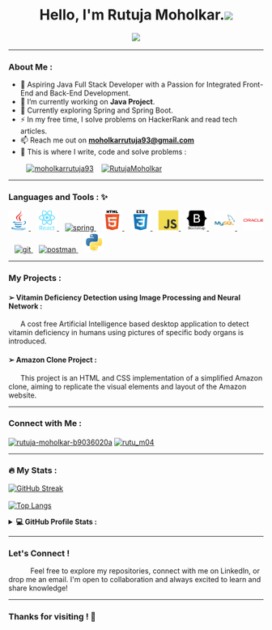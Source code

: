 <h1 align="center">Hello, I'm Rutuja Moholkar.<img src="https://media.giphy.com/media/hvRJCLFzcasrR4ia7z/giphy.gif" width="35"></h1>
<p align="center">
  <a href="https://github.com/DenverCoder1/readme-typing-svg"><img src="https://readme-typing-svg.herokuapp.com?Fira+Code&duration=4000&pause=1000&color=10B4F7&center=true&vCenter=true&random=false&width=450&size=25&lines=Welcome+to+my+GitHub+Profile!;Active+Learner..;Love+to+learn+new+things.."></a>
</p>
<hr>

### About Me :

- 🚀 Aspiring Java Full Stack Developer with a Passion for Integrated Front-End and Back-End Development.
- 🔭 I’m currently working on **Java Project**.
- 🌱 Currently exploring Spring and Spring Boot.
- :zap: In my free time, I solve problems on HackerRank and read tech articles.
- 📫 Reach me out on **<a href="mailto:moholkarrutuja93@gmail.com" target="_blank">moholkarrutuja93@gmail.com</a>**
- 💪 This is where I write, code and solve problems :

&nbsp;&nbsp;&nbsp;&nbsp;&nbsp;&nbsp;&nbsp;&nbsp;
<a href="https://www.hackerrank.com/moholkarrutuja93" target="blank"><img align="center" src="https://raw.githubusercontent.com/rahuldkjain/github-profile-readme-generator/master/src/images/icons/Social/hackerrank.svg" alt="moholkarrutuja93" height="40" width="40" /></a>
&nbsp;&nbsp;
<a href="https://github.com/RutujaMoholkar" target="_blank"><img align="center" src="https://raw.githubusercontent.com/rahuldkjain/github-profile-readme-generator/master/src/images/icons/Social/github.svg" alt="RutujaMoholkar" height="40" width="40" /></a>

---
### Languages and Tools : ✨

<!--* **<u>Programming</u>:** Java/ J2EE, SQL
* **Persistent Technology:** JDBC
* **Web Technology:** HTML, CSS, BOOTSTRAP, JAVASCRIPT
* **RDBMS:** Oracle, MY-SQL
* **Tools:** Git, GitHub, Command Line(CLI)-->
<p align="left"> 
    <a href="https://www.java.com" target="_blank" rel="noreferrer"> <img src="https://raw.githubusercontent.com/devicons/devicon/master/icons/java/java-original.svg" alt="java" width="40" height="40"/> </a> &nbsp;&nbsp;
   <a href="https://reactjs.org/" target="_blank" rel="noreferrer"> <img src="https://raw.githubusercontent.com/devicons/devicon/master/icons/react/react-original-wordmark.svg" alt="react" width="40" height="40"/> </a> 
  &nbsp;&nbsp;
    <a href="https://spring.io/" target="_blank" rel="noreferrer"> <img src="https://www.vectorlogo.zone/logos/springio/springio-icon.svg" alt="spring" width="40" height="40"/> </a>
  &nbsp;&nbsp;
    <a href="https://www.w3.org/html/" target="_blank" rel="noreferrer"> <img src="https://raw.githubusercontent.com/devicons/devicon/master/icons/html5/html5-original-wordmark.svg" alt="html5" width="40" height="40"/> </a> 
  &nbsp;&nbsp;
   <a href="https://www.w3schools.com/css/" target="_blank" rel="noreferrer"> <img src="https://raw.githubusercontent.com/devicons/devicon/master/icons/css3/css3-original-wordmark.svg" alt="css3" width="40" height="40"/> </a> 
  &nbsp;&nbsp;
    <a href="https://developer.mozilla.org/en-US/docs/Web/JavaScript" target="_blank" rel="noreferrer"> <img src="https://raw.githubusercontent.com/devicons/devicon/master/icons/javascript/javascript-original.svg" alt="javascript" width="40" height="40"/> </a> 
  &nbsp;&nbsp;
  <a href="https://getbootstrap.com" target="_blank" rel="noreferrer"> <img src="https://raw.githubusercontent.com/devicons/devicon/master/icons/bootstrap/bootstrap-plain-wordmark.svg" alt="bootstrap" width="40" height="40"/> </a>
  &nbsp;&nbsp;
   <a href="https://www.mysql.com/" target="_blank" rel="noreferrer"> <img src="https://raw.githubusercontent.com/devicons/devicon/master/icons/mysql/mysql-original-wordmark.svg" alt="mysql" width="40" height="40"/> </a> 
  &nbsp;&nbsp;
    <a href="https://www.oracle.com/" target="_blank" rel="noreferrer"> <img src="https://raw.githubusercontent.com/devicons/devicon/master/icons/oracle/oracle-original.svg" alt="oracle" width="40" height="40"/> </a> 
 &nbsp;&nbsp;
  <a href="https://git-scm.com/" target="_blank" rel="noreferrer"> <img src="https://www.vectorlogo.zone/logos/git-scm/git-scm-icon.svg" alt="git" width="40" height="40"/> </a> 
  &nbsp;&nbsp;
   <a href="https://postman.com" target="_blank" rel="noreferrer"> <img src="https://www.vectorlogo.zone/logos/getpostman/getpostman-icon.svg" alt="postman" width="40" height="40"/> </a> 
  &nbsp;&nbsp;
  <a href="https://www.python.org" target="_blank" rel="noreferrer"> <img src="https://raw.githubusercontent.com/devicons/devicon/master/icons/python/python-original.svg" alt="python" width="40" height="40"/> </a> </p>
   
---
### My Projects : 

#### ➢ Vitamin Deficiency Detection using Image Processing and Neural Network :
&nbsp; &nbsp;&nbsp; &nbsp;A cost free Artificial Intelligence based desktop application to detect vitamin deficiency in humans using pictures of specific body organs is introduced.

#### ➢ Amazon Clone Project :
&nbsp; &nbsp;&nbsp; &nbsp;This project is an HTML and CSS implementation of a simplified Amazon clone, aiming to replicate the visual elements and layout of the Amazon website.

---  
### Connect with Me :

<p align="left">
<a href="https://www.linkedin.com/in/rutuja-moholkar-b9036020a?utm_source=share&utm_campaign=share_via&utm_content=profile&utm_medium=android_app" target="_blank"><img align="center" src="https://raw.githubusercontent.com/rahuldkjain/github-profile-readme-generator/master/src/images/icons/Social/linked-in-alt.svg" alt="rutuja-moholkar-b9036020a" height="30" width="40" /></a>
<a href="https://instagram.com/rutu_m04" target="_blank"><img align="center" src="https://raw.githubusercontent.com/rahuldkjain/github-profile-readme-generator/master/src/images/icons/Social/instagram.svg" alt="rutu_m04" height="30" width="40" /></a>
</p>

---
### :fire: My Stats : 

<a href="https://git.io/streak-stats"><img src="https://github-readme-streak-stats.herokuapp.com?user=RutujaMoholkar&theme=dark" alt="GitHub Streak" /></a>
<br/><br/>
[![Top Langs](https://github-readme-stats.vercel.app/api/top-langs/?username=RutujaMoholkar&layout=compact&theme=vision-friendly-dark)](https://github.com/anuraghazra/github-readme-stats)
<br/>
<details> 
  <summary><b>💻 GitHub Profile Stats :</b></summary>
  <br/>
  <p>
    <a href="https://github.com/anuraghazra/github-readme-stats"><img alt="Candida's Github Stats" src="https://github-readme-stats.vercel.app/api?username=RutujaMoholkar&show_icons=true&count_private=true&theme=dark" height="192px"/></a>
<br/>
  </p>
</details>

---
### Let's Connect !
  &nbsp;&nbsp;&nbsp;&nbsp;&nbsp;&nbsp;&nbsp;&nbsp;&nbsp;&nbsp;&nbsp;Feel free to explore my repositories, connect with me on LinkedIn, or drop me an email. I'm open to collaboration and always excited to learn and share knowledge!

---
### Thanks for visiting ! 🚀



